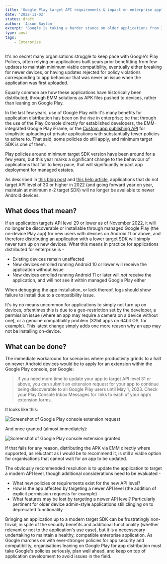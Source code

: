 ```yaml
---
title: 'Google Play target API requirements & impact on enterprise applications'
date: '2022-11-02'
status: draft
author: 'Jason Bayton'
excerpt: "Google is taking a harder stance on older applications from 2022. For organisations with enterprise applications this is what you need to know"
type: post
tags:
    - Enterprise
---
```

It's no secret many organisations struggle to keep pace with Google's Play Polices, often relying on applications built years prior benefitting from few updates to maintain minimum viable compatibility, eventually either breaking for newer devices, or having updates rejected for policy violations corresponding to app behaviour that was never an issue when the application was first uploaded.

Equally common are how these applications have historically been distributed; through EMM solutions as APK files pushed to devices, rather than leaning on Google Play. 

In the last few years, use of Google Play with it's many benefits for application distribution has been on the rise in enterprise; be that through the use of the Play Console directly for established developers, the EMM-integrated Google Play iFrame, or the [Custom app publishing API](https://developers.google.com/android/work/play/custom-app-api/get-started) for simplistic uploading of private applications with substantially fewer policies to adhere to. That said, some policies do still apply, and minimum target SDK is one of them.

Play policies around minimum target SDK version have been around for a few years, but this year marks a significant change to the behaviour of applications that fail to keep pace, that will significantly impact app deployment for managed estates.

As described in [this blog post](https://android-developers.googleblog.com/2022/04/expanding-plays-target-level-api-requirements-to-strengthen-user-security.html) and [this help article](https://support.google.com/googleplay/android-developer/answer/11926878), applications that do not target API level of 30 or higher in 2022 (and going forward year on year, maintain at minimum n-2 target SDK) will no longer be available to newer Android devices. 

## What does that mean?

If an application targets API level 29 or lower as of November 2022, it will no longer be discoverable or installable through managed Google Play (the on-device Play app) for new users with devices on Android 11 or above, and therefore distributing an application with a lower target SDK will simply never turn up on new devices. What this means in practice for applications distributed for enterprise is -

- Existing devices remain unaffected
- New devices enrolled running Android 10 or lower will receive the application without issue
- New devices enrolled running Android 11 or later will _not_ receive the application, and will not see it within managed Google Play either

When debugging the app installation, or lack thereof, logs should show failure to install due to a compatibility issue. 

It's by no means uncommon for applications to simply not turn up on devices, oftentimes this is due to a geo-restriction set by the developer, a permission issue (where an app may require a camera on a device without one), or a genuine compatibility problem (32bit apps on 64bit OS, for example). This latest change simply adds one more reason why an app may not be installing on-device.

## What can be done?

The immediate workaround for scenarios where productivity grinds to a halt on newer Android devices would be to apply for an extension within the Google Play console, per Google:

> If you need more time to update your app to target API level 31 or above, you can submit an extension request for your app to continue being discoverable to all Google Play users until May 1, 2023. Check your Play Console Inbox Messages for links to each of your app’s extension forms.

It looks like this: 

![Screenshot of Google Play console extension request](https://cdn.bayton.org/uploads/2022/11/Screenshot2022-11-12at00.38.21.png)

And once granted (almost immediately):

![Screenshot of Google Play console extension granted](uploads/2022/11/Screenshot2022-11-12at00.48.09.png)

If that fails for any reason, distributing the APK via EMM directly where supported, as reluctant as I would be to recommend it, is still a viable option for organisations that cannot wait for an app to be updated. 

The obviously recommended resolution is to update the application to target a modern API level, though additional considerations need to be evaluated -

- What new policies or requirements exist for the new API level?
- How is the app affected by targeting a newer API level (the addition of explicit permission requests for example)
- What features may be lost by targeting a newer API level? Particularly pertinent for older device admin-style applications still clinging on to deprecated functionality

Bringing an application up to a modern target SDK can be frustratingly non-trivial, in spite of the security benefits and additional functionality (whether relevant or not to the application's use case), but it is a necessecary undertaking to maintain a healthy, compatible enterprise application. As Google marches on with ever-stronger policies for app security and compatibility, organisations leaning on Google Play for app distribution must take Google's policies seriously, plan well ahead, and keep on top of application development to avoid issues in the field.